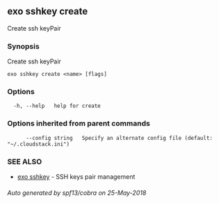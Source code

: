 ## exo sshkey create

Create ssh keyPair

### Synopsis

Create ssh keyPair

```
exo sshkey create <name> [flags]
```

### Options

```
  -h, --help   help for create
```

### Options inherited from parent commands

```
      --config string   Specify an alternate config file (default: "~/.cloudstack.ini")
```

### SEE ALSO

* [exo sshkey](exo_sshkey.md)	 - SSH keys pair management

###### Auto generated by spf13/cobra on 25-May-2018
